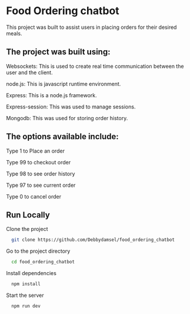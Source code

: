 # Food Ordering chatbot

This project was built to assist users in placing orders for their desired meals.

## The project was built using:

Websockets: This is used to create real time communication between the user and the client.

node.js: This is javascript runtime environment.

Express: This is a node.js framework.

Express-session: This was used to manage sessions.

Mongodb: This was used for storing order history.

## The options available include:

Type 1 to Place an order

Type 99 to checkout order

Type 98 to see order history

Type 97 to see current order

Type 0 to cancel order

## Run Locally

Clone the project

```bash
  git clone https://github.com/Debbydamsel/food_ordering_chatbot
```

Go to the project directory

```bash
  cd food_ordering_chatbot
```

Install dependencies

```bash
  npm install
```

Start the server

```bash
  npm run dev
```
